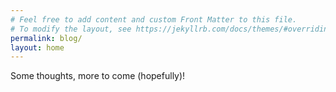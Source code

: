 ```yaml
---
# Feel free to add content and custom Front Matter to this file.
# To modify the layout, see https://jekyllrb.com/docs/themes/#overriding-theme-defaults
permalink: blog/
layout: home
---
```


Some thoughts, more to come (hopefully)!
